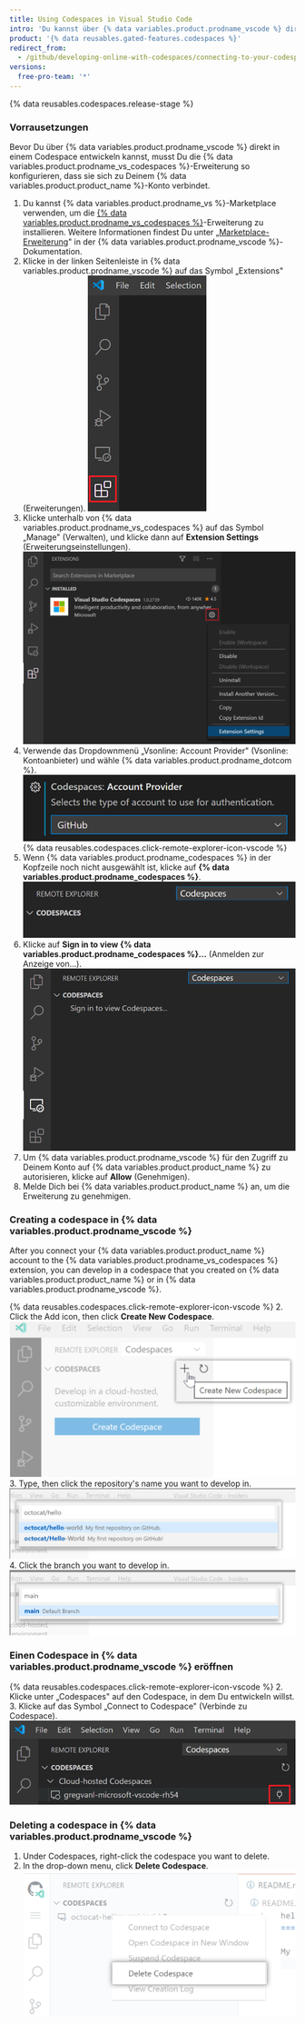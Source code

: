 ```yaml
---
title: Using Codespaces in Visual Studio Code
intro: 'Du kannst über {% data variables.product.prodname_vscode %} direkt in Deinem Codespace entwickeln, indem Du die {% data variables.product.prodname_vs_codespaces %}-Erweiterung mit Deinem Konto auf {% data variables.product.product_name %} verbindest.'
product: '{% data reusables.gated-features.codespaces %}'
redirect_from:
  - /github/developing-online-with-codespaces/connecting-to-your-codespace-from-visual-studio-code
versions:
  free-pro-team: '*'
---
```


{% data reusables.codespaces.release-stage %}

### Vorrausetzungen

Bevor Du über {% data variables.product.prodname_vscode %} direkt in einem Codespace entwickeln kannst, musst Du die {% data variables.product.prodname_vs_codespaces %}-Erweiterung so konfigurieren, dass sie sich zu Deinem {% data variables.product.product_name %}-Konto verbindet.

1. Du kannst {% data variables.product.prodname_vs %}-Marketplace verwenden, um die [{% data variables.product.prodname_vs_codespaces %}](https://marketplace.visualstudio.com/items?itemName=ms-vsonline.vsonline)-Erweiterung zu installieren. Weitere Informationen findest Du unter „[Marketplace-Erweiterung](https://code.visualstudio.com/docs/editor/extension-gallery)" in der {% data variables.product.prodname_vscode %}-Dokumentation.
2. Klicke in der linken Seitenleiste in {% data variables.product.prodname_vscode %} auf das Symbol „Extensions" (Erweiterungen). ![Das Symbol „Extensions" (Erweiterungen) in {% data variables.product.prodname_vscode %}](/assets/images/help/codespaces/click-extensions-icon-vscode.png)
3. Klicke unterhalb von {% data variables.product.prodname_vs_codespaces %} auf das Symbol „Manage" (Verwalten), und klicke dann auf **Extension Settings** (Erweiterungseinstellungen). ![Option „Extension Settings" (Erweiterungseinstellungen)](/assets/images/help/codespaces/select-extension-settings.png)
4. Verwende das Dropdownmenü „Vsonline: Account Provider" (Vsonline: Kontoanbieter) und wähle {% data variables.product.prodname_dotcom %}. ![Den Kontoanbieter auf {% data variables.product.prodname_dotcom %} setzen](/assets/images/help/codespaces/select-account-provider-vscode.png)
{% data reusables.codespaces.click-remote-explorer-icon-vscode %}
6. Wenn {% data variables.product.prodname_codespaces %} in der Kopfzeile noch nicht ausgewählt ist, klicke auf **{% data variables.product.prodname_codespaces %}**. ![Die {% data variables.product.prodname_codespaces %}-Kopfzeile](/assets/images/help/codespaces/codespaces-header-vscode.png)
7. Klicke auf **Sign in to view {% data variables.product.prodname_codespaces %}...** (Anmelden zur Anzeige von...). ![Anmelden, um {% data variables.product.prodname_codespaces %} anzuzeigen](/assets/images/help/codespaces/sign-in-to-view-codespaces-vscode.png)
8. Um {% data variables.product.prodname_vscode %} für den Zugriff zu Deinem Konto auf {% data variables.product.product_name %} zu autorisieren, klicke auf **Allow** (Genehmigen).
9. Melde Dich bei {% data variables.product.product_name %} an, um die Erweiterung zu genehmigen.

### Creating a codespace in {% data variables.product.prodname_vscode %}

After you connect your {% data variables.product.product_name %} account to the {% data variables.product.prodname_vs_codespaces %} extension, you can develop in a codespace that you created on {% data variables.product.product_name %} or in {% data variables.product.prodname_vscode %}.

{% data reusables.codespaces.click-remote-explorer-icon-vscode %}
2. Click the Add icon, then click **Create New Codespace**. ![The Create new Codespace option in {% data variables.product.prodname_codespaces %}](/assets/images/help/codespaces/create-codespace-vscode.png)
3. Type, then click the repository's name you want to develop in. ![Searching for repository to create a new {% data variables.product.prodname_codespaces %}](/assets/images/help/codespaces/choose-repository-vscode.png)
4. Click the branch you want to develop in. ![Searching for a branch to create a new {% data variables.product.prodname_codespaces %}](/assets/images/help/codespaces/choose-branch-vscode.png)

### Einen Codespace in {% data variables.product.prodname_vscode %} eröffnen

{% data reusables.codespaces.click-remote-explorer-icon-vscode %}
2. Klicke unter „Codespaces" auf den Codespace, in dem Du entwickeln willst.
3. Klicke auf das Symbol „Connect to Codespace" (Verbinde zu Codespace). ![Symbol „Connect to Codespace" (Verbinde mit Codespace) in {% data variables.product.prodname_vscode %}](/assets/images/help/codespaces/click-connect-to-codespace-icon-vscode.png)

### Deleting a codespace in {% data variables.product.prodname_vscode %}

1. Under Codespaces, right-click the codespace you want to delete.
2. In the drop-down menu, click **Delete Codespace**. ![Deleting a codespace in {% data variables.product.prodname_dotcom %}](/assets/images/help/codespaces/delete-codespace-vscode.png)
